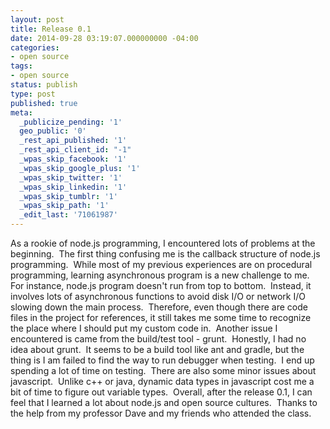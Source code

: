 ```yaml
---
layout: post
title: Release 0.1
date: 2014-09-28 03:19:07.000000000 -04:00
categories:
- open source
tags:
- open source
status: publish
type: post
published: true
meta:
  _publicize_pending: '1'
  geo_public: '0'
  _rest_api_published: '1'
  _rest_api_client_id: "-1"
  _wpas_skip_facebook: '1'
  _wpas_skip_google_plus: '1'
  _wpas_skip_twitter: '1'
  _wpas_skip_linkedin: '1'
  _wpas_skip_tumblr: '1'
  _wpas_skip_path: '1'
  _edit_last: '71061987'
---
```

As a rookie of node.js programming, I encountered lots of problems at the beginning.  The first thing confusing me is the callback structure of node.js programming.  While most of my previous experiences are on procedural programming, learning asynchronous program is a new challenge to me.  For instance, node.js program doesn't run from top to bottom.  Instead, it involves lots of asynchronous functions to avoid disk I/O or network I/O slowing down the main process.  Therefore, even though there are code files in the project for references, it still takes me some time to recognize the place where I should put my custom code in.  Another issue I encountered is came from the build/test tool - grunt.  Honestly, I had no idea about grunt.  It seems to be a build tool like ant and gradle, but the thing is I am failed to find the way to run debugger when testing.  I end up spending a lot of time on testing.  There are also some minor issues about javascript.  Unlike c++ or java, dynamic data types in javascript cost me a bit of time to figure out variable types.  Overall, after the release 0.1, I can feel that I learned a lot about node.js and open source cultures.  Thanks to the help from my professor Dave and my friends who attended the class.
